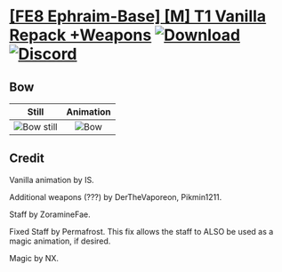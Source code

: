# [\[FE8 Ephraim-Base\] \[M\] T1 Vanilla Repack +Weapons](./) [![Download](https://img.shields.io/badge/Download--red?style=social&logo=github)](https://minhaskamal.github.io/DownGit/#/home?url=https://github.com/Klokinator/FE-Repo/tree/main/Battle%20Animations%2FLords%20-%20Vanilla%20and%20Custom%2F%5BFE8%20Ephraim-Base%5D%20%5BM%5D%20T1%20Vanilla%20Repack%20%2BWeapons%2F5.%20Bow) [![Discord](https://img.shields.io/badge/Discord--blue?style=social&logo=discord)](https://discord.gg/C7VNGnyTPA)

## Bow

| Still | Animation |
| :---: | :-------: |
| ![Bow still](./Bow_000.png) | ![Bow](./Bow.gif) |

## Credit

Vanilla animation by IS.

Additional weapons (???) by DerTheVaporeon, Pikmin1211.

Staff by ZoramineFae.

Fixed Staff by Permafrost. This fix allows the staff to ALSO be used as a magic animation, if desired.

Magic by NX.

